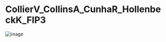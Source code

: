 # CollierV_CollinsA_CunhaR_HollenbeckK_FIP3

![image](https://user-images.githubusercontent.com/43250456/73209639-ad409c00-4116-11ea-9f27-94d5485b3d8e.png)
